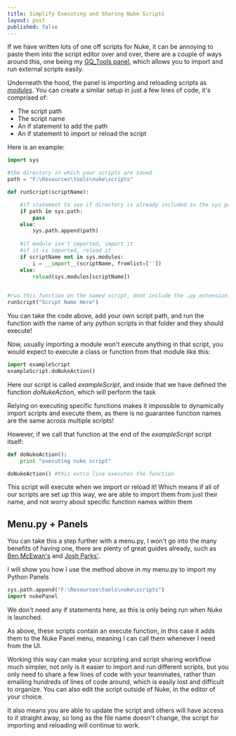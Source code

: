 ```yaml
---
title: Simplify Executing and Sharing Nuke Scripts
layout: post
published: false
---
```


If we have written lots of one off scripts for Nuke, it can be annoying to paste them into the script editor over and over, there are a couple of ways around this, one being my [GQ_Tools panel](https://github.com/gquelch/Nuke-Public-Scripts#gq_tools), which allows you to import and run external scripts easily.

Underneath the hood, the panel is importing and reloading scripts as *[modules](https://www.w3schools.com/python/python_modules.asp)*. You can create a similar setup in just a few lines of code, it's comprised of:

- The script path
- The script name
- An if statement to add the path
- An if statement to import or reload the script

Here is an example:

```python
import sys

#the directory in which your scripts are saved
path = "F:\Resources\tools\nuke\scripts"

def runScript(scriptName):

    #if statement to see if directory is already included in the sys path
    if path in sys.path:
        pass
    else:
        sys.path.append(path)
        
    #if module isn't imported, import it
    #if it is imported, reload it
    if scriptName not in sys.modules:
        i = __import__(scriptName, fromlist=[''])
    else:
        reload(sys.modules[scriptName])
        

#run this function on the named script, dont include the .py extension!  
runScript("Script Name Here")
```

You can take the code above, add your own script path, and run the function with the name of any python scripts in that folder and they should execute!

Now, usually importing a module won't execute anything in that script, you would expect to execute a class or function from that module like this:

```python
import exampleScript
exampleScript.doNukeAction()
```

Here our script is called *exampleScript*, and inside that we have defined the function *doNukeAction*, which will perform the task

Relying on executing specific functions makes it impossible to dynamically import scripts and execute them, as there is no guarantee function names are the same across multiple scripts!

However, if we call that function at the end of the *exampleScript* script itself:

```python
def doNukeAction():
    print "executing nuke script"

doNukeAction() #this extra line executes the function
```

This script will execute when we import or reload it! Which means if all of our scripts are set up this way, we are able to import them from just their name, and not worry about specific function names within them

## Menu.py + Panels

You can take this a step further with a menu.py, I won't go into the many benefits of having one, there are plenty of great guides already, such as [Ben McEwan's](https://benmcewan.com/blog/2018/01/14/whats-a-menu-py-and-why-should-i-have-one/) and [Josh Parks'](https://www.compositingpro.com/improve-your-nuke-compositing-workflow-with-menu-py/). 

I will show you how I use the method above in my menu.py to import my Python Panels

```python
sys.path.append("F:\Resources\tools\nuke\scripts")
import nukePanel
```

We don't need any if statements here, as this is only being run when Nuke is launched.

As above, these scripts contain an execute function, in this case it adds them to the Nuke Panel menu, meaning I can call them whenever I need from the UI.

Working this way can make your scripting and script sharing workflow much simpler, not only is it easier to import and run different scripts, but you only need to share a few lines of code with your teammates, rather than emailing hundreds of lines of code around, which is easily lost and difficult to organize. You can also edit the script outside of Nuke, in the editor of your choice.

It also means you are able to update the script and others will have access to it straight away, so long as the file name doesn't change, the script for importing and reloading will continue to work.